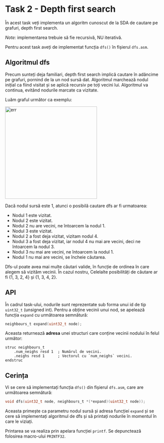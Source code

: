 # Task 2 - Depth first search

În acest task veți implementa un algoritm cunoscut de la SDA de cautare pe grafuri, depth first search.

*Note:* implementarea trebuie să fie recursivă, NU iterativă.

Pentru acest task aveți de implementat funcția `dfs()` în fișierul `dfs.asm`.

## Algoritmul dfs

Precum sunteți deja familiari, depth first search implică cautare în adâncime pe grafuri, pornind de la un nod sursă dat. Algoritmul marchează nodul inițial ca fiind visitat și se aplică recursiv pe toți vecini lui. Algoritmul va continua, evitând nodurile marcate ca vizitate.

Luăm graful următor ca exemplu:

<img src="https://upload.wikimedia.org/wikipedia/commons/thumb/2/23/Directed_graph_no_background.svg/1280px-Directed_graph_no_background.svg.png" alt="err" width="300"/>

Dacă nodul sursă este 1, atunci o posibilă cautare dfs ar fi urmatoarea:

* Nodul 1 este vizitat.
* Nodul 2 este vizitat.
* Nodul 2 nu are vecini, ne întoarcem la nodul 1.
* Nodul 3 este vizitat.
* Nodul 2 a fost deja vizitat, vizitam nodul 4.
* Nodul 3 a fost deja vizitat, iar nodul 4 nu mai are vecini, deci ne întoarcem la nodul 3.
* Nodul 3 nu mai are vecini, ne întoarcem la nodul 1.
* Nodul 1 nu mai are vecini, se încheie căutarea.

Dfs-ul poate avea mai multe căutari valide, în funcție de ordinea în care alegem să vizităm vecinii. În cazul nostru, Celelalte posibilități de căutare ar fi {1, 3, 2, 4} și {1, 3, 4, 2}.

## API

În cadrul task-ului, nodurile sunt reprezentate sub forma unui id de tip `uint32_t` (unsigned int).
Pentru a obține vecinii unui nod, se apelează funcția `expand` cu următoarea semnătură:

```c
neighbours_t expand(uint32_t node);
```

Aceasta returnează **adresa** unei structuri care conține vecinii nodului în felul următor:

```x86asm
struc neighbours_t
    .num_neighs resd 1  ; Numărul de vecini.
    .neighs resd 1      ; Vectorul cu `num_neighs` vecini.
endstruc
```

## Cerința

Vi se cere să implementați funcția `dfs()` din fișierul `dfs.asm`, care are următoarea semnătură:

```c
void dfs(uint32_t node, neighbours_t *(*expand)(uint32_t node));
```

Aceasta primește ca parametru nodul sursă și adresa funcției `expand` și se cere să implementați algoritmul de dfs și să printați nodurile în momentul în care le viziați.

Printarea se va realiza prin apelara funcției `printf`. Se depunctează folosirea macro-ului `PRINTF32`.
